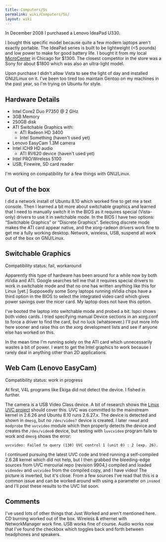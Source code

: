 ```yaml
---
title: Computers/Ss
permalink: wiki/Computers/Ss/
layout: wiki
---
```


In December 2008 I purchased a Lenovo IdeaPad U330.

I bought this specific model because quite a few modern laptops aren't
exactly portable. The IdeaPad series is built to be lightweight (&lt;5
pounds) and low power to make for good battery life. I bought it from my
local [MicroCenter](http://www.microcenter.com/) in Chicago for $1300.
The closest competitor in the store was a Sony for about $1800 which was
also an ultra-light model.

Upon purchase I didn't allow Vista to see the light of day and installed
GNU/Linux on it. I've been too tired too maintain Gentoo on my machines
in the past year, so I'm trying on Ubuntu for style.

Hardware Details
----------------

-   Intel Core2 Duo P7350 @ 2 GHz
-   3GB Memory
-   250GB disk
-   ATI Switchable Graphics with:
    -   ATI Radeon HD 3400
    -   Intel Something (haven't used yet)
-   Lenovo EasyCam 1.3M camera
-   Intel ICH9 HD audio
    -   ATI RV620 device (haven't used yet)
-   Intel PRO/Wireless 5100
-   USB, Firewire, SD card reader

I'm working on compatibility for a few things with GNU/Linux.

Out of the box
--------------

I did a network install of Ubuntu 8.10 which worked fine to get me a
text console. Then I learned a bit more about switchable graphics and
learned that I need to manually switch it in the BIOS as it requires
special (Vista-only) drivers to use it in switchable mode. In the BIOS I
have two options: “Switchable Graphics” or “Discrete Graphics”.
Selecting discrete mode makes the ATI card appear native, and the
xorg-radeon drivers work fine to get me a fully working desktop.
Network, wireless, USB, suspend all work out of the box on GNU/Linux.

Switchable Graphics
-------------------

Compatibility status: fail, workaround

Apparently this type of hardware has been around for a while now by both
nVidia and ATI. Google searches tell me that it requires special drivers
to work in switchable mode and that no one has written anything like
this for Linux \[yet.\] Supposedly some Sony laptops running nVidia
chips have a third option in the BIOS to select the integrated video
card which gives power savings over the nicer card. My laptop does not
have this option.

I've booted the laptop into switchable mode and probed a bit. lspci
shows both video cards. I tried specifying manual Device sections in an
xorg.conf to force a driver to find the card, but no luck (whatsoever.)
I'll put more info here sooner and raise this on the xorg development
lists and see if anyone else has worked on this.

In the mean time I'm running solely on the ATI card which unnecessarily
wastes a bit of power. I want to get the Intel graphics to work because
I rarely deal in anything other than 2D applications.

Web Cam (Lenovo EasyCam)
------------------------

Compatibility status: work in progress

At first, V4L programs like Ekiga did not detect the device. I fished in
further.

The camera is a USB Video Class device. A bit of research shows the
[Linux UVC project](http://linux-uvc.berlios.de/) should cover this. UVC
was committed to the mainstream kernel in 2.6.26 and Ubuntu 8.10 runs
2.6.27.x. The device is detected and shown in `dmesg`, but no
`/dev/video?` device is created. I later `rmmod` and `modprobe` the
`uvcvideo` module which then properly detects the device and creates the
`/dev/video0` device, but testing with `luvcvideo` program fails to work
and `dmesg` shows the error:

`uvcvideo: Failed to query (130) UVC control 1 (unit 0) : 2 (exp. 26).`

I continued pursuing the latest UVC code and tried running a
self-compiled 2.6.28 kernel which did not help, but I then grabbed the
bleeding-edge sources from UVC mercurial repo (revision 9904,) compiled
and loaded `videodev` and `uvcvideo` from the compiled copy, and I have
video! The picture is inverted, but it's close. From a few sources I've
read that this is a common issue and can be worked around with using a
parameter on `insmod` and I'll post these results to the UVC list soon.

Comments
--------

I've used lots of other things that Just Worked and aren't mentioned
here. CD burning worked out of the box. Wireless & ethernet with
NetworkManager work fine. USB works fine of course. Audio works now that
I've found the checkbox which toggles back and forth between headphones
and speakers.
